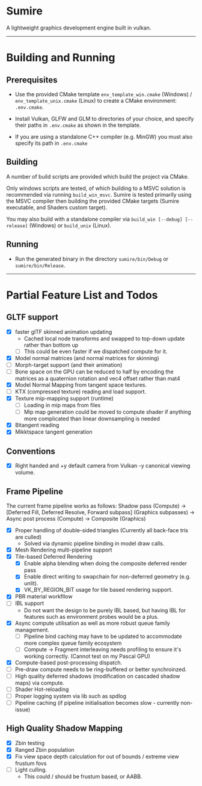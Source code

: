 # Sumire

A lightweight graphics development engine built in vulkan.

---

# Building and Running

## Prerequisites

- Use the provided CMake template `env_template_win.cmake` (Windows) / `env_template_unix.cmake` (Linux) to create a CMake environment: `.env.cmake`.

- Install Vulkan, GLFW and GLM to directories of your choice, and specify their paths in `.env.cmake` as shown
in the template.

- If you are using a standalone C++ compiler (e.g. MinGW) you must also specify its path in `.env.cmake`

## Building
A number of build scripts are provided which build the project via CMake. 

Only windows scripts are tested, of which building to a MSVC solution is recommended via running `build_win_msvc`. Sumire is tested primarily using the MSVC compiler then building the provided CMake targets (Sumire executable, and Shaders custom target).

You may also build with a standalone compiler 
via `build_win [--debug] [--release]` (Windows) or `build_unix` (Linux).

## Running
- Run the generated binary in the directory `sumire/bin/Debug` or `sumire/bin/Release`.

---

# Partial Feature List and Todos

## GLTF support
- [X] faster glTF skinned animation updating
    - Cached local node transforms and swapped to top-down update rather than bottom up
    - [ ] This could be even faster if we dispatched compute for it.
- [X] Model normal matrices (and normal matrices for skinning)
- [ ] Morph-target support (and their animation)
- [ ] Bone space on the GPU can be reduced to half by encoding the matrices as a quaternion rotation and vec4 offset rather than mat4
- [X] Model Normal Mapping from tangent space textures.
- [ ] KTX (compressed texture) reading and load support.
- [X] Texture mip-mapping support (runtime)
    - [ ] Loading in mip maps from files
    - [ ] Mip map generation could be moved to compute shader if anything more complicated than linear downsampling is needed
- [X] Bitangent reading
- [X] Mikktspace tangent generation

## Conventions
- [X] Right handed and +y default camera from Vulkan -y canonical viewing volume.

## Frame Pipeline
The current frame pipeline works as follows:
Shadow pass (Compute) -> [Deferred Fill, Deferred Resolve, Forward subpass] (Graphics subpasses) -> Async post process (Compute) -> Composite (Graphics)

- [X] Proper handling of double-sided triangles (Currently all back-face tris are culled)
    - Solved via dynamic pipeline binding in model draw calls.
- [X] Mesh Rendering multi-pipeline support
- [X] Tile-based Deferred Rendering
    - [X] Enable alpha blending when doing the composite deferred render pass
    - [X] Enable direct writing to swapchain for non-deferred geometry (e.g. unlit).
    - [X] VK_BY_REGION_BIT usage for tile based rendering support.
- [X] PBR material workfllow
- [ ] IBL support
    - Do not want the design to be purely IBL based, but having IBL for features such as environment probes would be a plus.
- [X] Async compute utilisation as well as more robust queue family management.
    - [ ] Pipeline bind caching may have to be updated to accommodate more complex queue family ecosystem
    - [ ] Compute -> Fragment interleaving needs profiling to ensure it's working correctly. (Cannot test on my Pascal GPU)
- [X] Compute-based post-processing dispatch.
- [ ] Pre-draw compute needs to be ring-buffered or better synchroinzed.
- [ ] High quality deferred shadows (modification on cascaded shadow maps) via compute.
- [ ] Shader Hot-reloading
- [ ] Proper logging system via lib such as spdlog
- [ ] Pipeline caching (if pipeline initialisation becomes slow - currently non-issue)

## High Quality Shadow Mapping
- [X] Zbin testing
- [X] Ranged Zbin population
- [X] Fix view space depth calculation for out of bounds / extreme view frustum fovs
- [ ] Light culling.
    - This could / should be frustum based, or AABB.